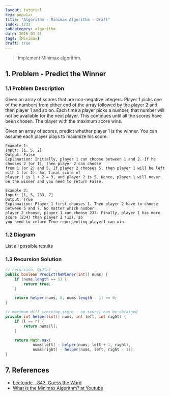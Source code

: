 ```yaml
---
layout: tutorial
key: popular
title: "Algorithm - Minimax Algorithm - Draft"
index: 1233
subcategory: algorithm
date: 2016-03-31
tags: [Minimax]
draft: true
---
```


> Implement Minimax algorithm.

## 1. Problem - Predict the Winner
### 1.1 Problem Description
Given an array of scores that are non-negative integers. Player 1 picks one of the numbers from either end of the array followed by the player 2 and then player 1 and so on. Each time a player picks a number, that number will not be available for the next player. This continues until all the scores have been chosen. The player with the maximum score wins.

Given an array of scores, predict whether player 1 is the winner. You can assume each player plays to maximize his score.

```raw
Example 1:
Input: [1, 5, 2]
Output: False
Explanation: Initially, player 1 can choose between 1 and 2. If he chooses 2 (or 1), then player 2 can choose
from 1 (or 2) and 5. If player 2 chooses 5, then player 1 will be left with 1 (or 2). So, final score of
player 1 is 1 + 2 = 3, and player 2 is 5. Hence, player 1 will never be the winner and you need to return False.

Example 2:
Input: [1, 5, 233, 7]
Output: True
Explanation: Player 1 first chooses 1. Then player 2 have to choose between 5 and 7. No matter which number
player 2 choose, player 1 can choose 233. Finally, player 1 has more score (234) than player 2 (12), so
you need to return True representing player1 can win.
```
### 1.2 Diagram
List all possible results
### 1.3 Recursion Solution
```java
// recursion, O(2^n)
public boolean PredictTheWinner(int[] nums) {
    if (nums.length == 1) {
        return true;
    }

    return helper(nums, 0, nums.length - 1) >= 0;
}

// maximum diff score(my_score - op_score) can be obtained
private int helper(int[] nums, int left, int right) {
    if (l == r) {
        return nums[l];
    }

    return Math.max(
            nums[left] - helper(nums, left + 1, right),
            nums[right] - helper(nums, left, right - 1));
}
```

## 7. References
* [Leetcode - 843. Guess the Word](https://leetcode.com/problems/guess-the-word/)
* [What is the Minimax Algorithm? at Youtube](https://www.youtube.com/watch?v=KU9Ch59-4vw)
